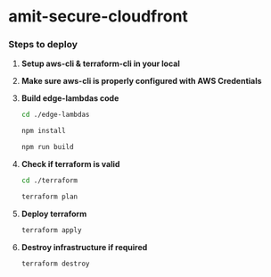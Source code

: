 # amit-secure-cloudfront


### Steps to deploy

1. **Setup aws-cli & terraform-cli in your local**
2. **Make sure aws-cli is properly configured with AWS Credentials**
3. **Build edge-lambdas code**
   
   ```bash
   cd ./edge-lambdas

   npm install

   npm run build

   ```
4. **Check if terraform is valid**
   ```bash
   cd ./terraform
   
   terraform plan
   ```
5. **Deploy terraform**
   ```bash
   terraform apply
   ```
6. **Destroy infrastructure if required**
   ```bash
   terraform destroy
   ```